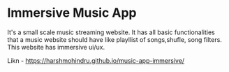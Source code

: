 # Immersive Music App
It's a small scale music streaming website.
It has all basic functionalities that a music website should have like playllist of songs,shufle, song filters.
This website has immersive ui/ux.

Likn - https://harshmohindru.github.io/music-app-immersive/
